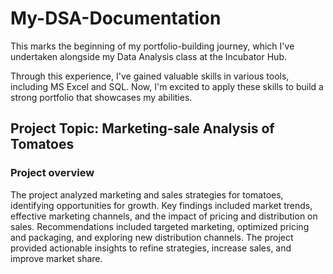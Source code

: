 # My-DSA-Documentation

This marks the beginning of my portfolio-building journey, which I've undertaken alongside my Data Analysis class at the Incubator Hub.  


Through this experience, I've gained valuable skills in various tools, including MS Excel and SQL. Now, I'm excited to apply these skills to build a strong portfolio that showcases my abilities.
## Project Topic: Marketing-sale Analysis of Tomatoes
### Project overview
The project analyzed marketing and sales strategies for tomatoes, identifying opportunities for growth. Key findings included market trends, effective marketing channels, and the impact of pricing and distribution on sales. Recommendations included targeted marketing, optimized pricing and packaging, and exploring new distribution channels. The project provided actionable insights to refine strategies, increase sales, and improve market share.


 

